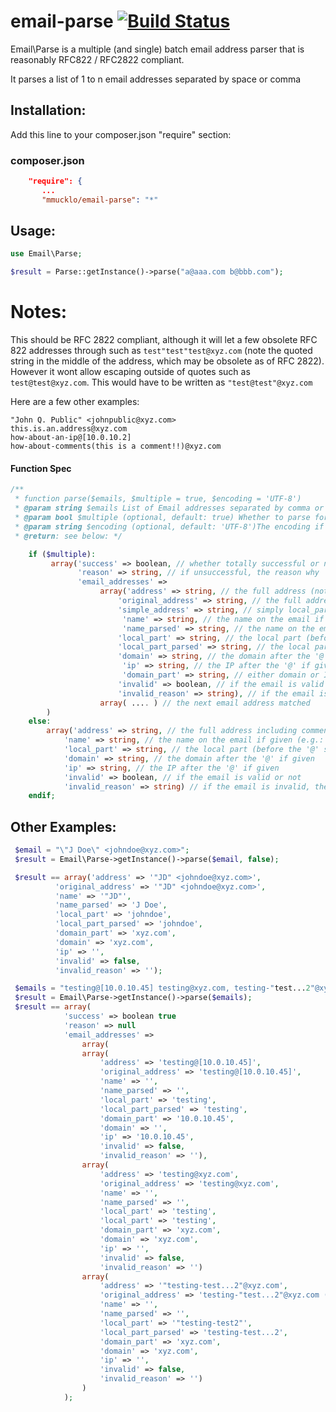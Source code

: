 email-parse [![Build Status](https://travis-ci.org/mmucklo/email-parse.svg?branch=master)](https://travis-ci.org/mmucklo/email-parse)
===========

Email\Parse is a multiple (and single) batch email address parser that is reasonably RFC822 / RFC2822 compliant.

It parses a list of 1 to n email addresses separated by space or comma

Installation:
-------------
Add this line to your composer.json "require" section:

### composer.json
```json
    "require": {
       ...
       "mmucklo/email-parse": "*"
```

Usage:
------

```php
use Email\Parse;

$result = Parse::getInstance()->parse("a@aaa.com b@bbb.com");
```

Notes:
======
This should be RFC 2822 compliant, although it will let a few obsolete RFC 822 addresses through such as `test"test"test@xyz.com` (note the quoted string in the middle of the address, which may be obsolete as of RFC 2822).  However it wont allow escaping outside of quotes such as `test@test@xyz.com`.  This would have to be written as `"test@test"@xyz.com`

Here are a few other examples:

```
"John Q. Public" <johnpublic@xyz.com>
this.is.an.address@xyz.com
how-about-an-ip@[10.0.10.2]
how-about-comments(this is a comment!!)@xyz.com
```

#### Function Spec ####

```php
/**
 * function parse($emails, $multiple = true, $encoding = 'UTF-8')
 * @param string $emails List of Email addresses separated by comma or space if multiple
 * @param bool $multiple (optional, default: true) Whether to parse for multiple email addresses or not
 * @param string $encoding (optional, default: 'UTF-8')The encoding if not 'UTF-8'
 * @return: see below: */

    if ($multiple):
         array('success' => boolean, // whether totally successful or not
               'reason' => string, // if unsuccessful, the reason why
               'email_addresses' =>
                    array('address' => string, // the full address (not including comments)
                        'original_address' => string, // the full address including comments
                        'simple_address' => string, // simply local_part@domain_part (e.g. someone@somewhere.com)
                         'name' => string, // the name on the email if given (e.g.: John Q. Public), including any quotes
                         'name_parsed' => string, // the name on the email if given (e.g.: John Q. Public), excluding any quotes
                        'local_part' => string, // the local part (before the '@' sign - e.g. johnpublic)
                        'local_part_parsed' => string, // the local part (before the '@' sign - e.g. johnpublic), excluding any quotes
                        'domain' => string, // the domain after the '@' if given
                         'ip' => string, // the IP after the '@' if given
                         'domain_part' => string, // either domain or IP depending on what given
                        'invalid' => boolean, // if the email is valid or not
                        'invalid_reason' => string), // if the email is invalid, the reason why
                    array( .... ) // the next email address matched
        )
    else:
        array('address' => string, // the full address including comments
            'name' => string, // the name on the email if given (e.g.: John Q. Public)
            'local_part' => string, // the local part (before the '@' sign - e.g. johnpublic)
            'domain' => string, // the domain after the '@' if given
            'ip' => string, // the IP after the '@' if given
            'invalid' => boolean, // if the email is valid or not
            'invalid_reason' => string) // if the email is invalid, the reason why
    endif;
```

Other Examples:
---------------
```php
 $email = "\"J Doe\" <johndoe@xyz.com>";
 $result = Email\Parse->getInstance()->parse($email, false);

 $result == array('address' => '"JD" <johndoe@xyz.com>',
          'original_address' => '"JD" <johndoe@xyz.com>',
          'name' => '"JD"',
          'name_parsed' => 'J Doe',
          'local_part' => 'johndoe',
          'local_part_parsed' => 'johndoe',
          'domain_part' => 'xyz.com',
          'domain' => 'xyz.com',
          'ip' => '',
          'invalid' => false,
          'invalid_reason' => '');

 $emails = "testing@[10.0.10.45] testing@xyz.com, testing-"test...2"@xyz.com (comment)";
 $result = Email\Parse->getInstance()->parse($emails);
 $result == array(
            'success' => boolean true
            'reason' => null
            'email_addresses' =>
                array(
                array(
                    'address' => 'testing@[10.0.10.45]',
                    'original_address' => 'testing@[10.0.10.45]',
                    'name' => '',
                    'name_parsed' => '',
                    'local_part' => 'testing',
                    'local_part_parsed' => 'testing',
                    'domain_part' => '10.0.10.45',
                    'domain' => '',
                    'ip' => '10.0.10.45',
                    'invalid' => false,
                    'invalid_reason' => ''),
                array(
                    'address' => 'testing@xyz.com',
                    'original_address' => 'testing@xyz.com',
                    'name' => '',
                    'name_parsed' => '',
                    'local_part' => 'testing',
                    'local_part' => 'testing',
                    'domain_part' => 'xyz.com',
                    'domain' => 'xyz.com',
                    'ip' => '',
                    'invalid' => false,
                    'invalid_reason' => '')
                array(
                    'address' => '"testing-test...2"@xyz.com',
                    'original_address' => 'testing-"test...2"@xyz.com (comment)',
                    'name' => '',
                    'name_parsed' => '',
                    'local_part' => '"testing-test2"',
                    'local_part_parsed' => 'testing-test...2',
                    'domain_part' => 'xyz.com',
                    'domain' => 'xyz.com',
                    'ip' => '',
                    'invalid' => false,
                    'invalid_reason' => '')
                )
            );
```
